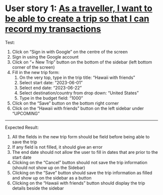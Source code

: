# User story 1: [As a traveller, I want to be able to create a trip so that I can record my transactions](https://github.com/Taehoya/Adventure-Audit/issues/13)

Test:

1. Click on “Sign in with Google” on the centre of the screen
2. Sign in using the Google account
3. Click on “+ New Trip” button on the bottom of the sidebar (left bottom corner of the screen)
4. Fill in the new trip form:
   1. On the very top, type in the trip title: “Hawaii with friends”
   2. Select start date: “2023-06-01”
   3. Select end date: “2023-06-22”
   4. Select destination/country from drop down: “United States”
   5. Type in the budget field: “1000”
5. Click on the “Save” button on the bottom right corner
6. Click on the “Hawaii with friends” button on the left sidebar under “UPCOMING”

---

Expected Result:

1. All the fields in the new trip form should be field before being able to save the trip
2. If any field is not filled, it should give an error
3. The end date should not allow the user to fill in dates that are prior to the start date
4. Clicking on the “Cancel” button should not save the trip information (should not show up on the Sidebar)
5. Clicking on the “Save” button should save the trip information as filled and show up on the sidebar as a button
6. Clicking on the “Hawaii with friends” button should display the trip details beside the sidebar

